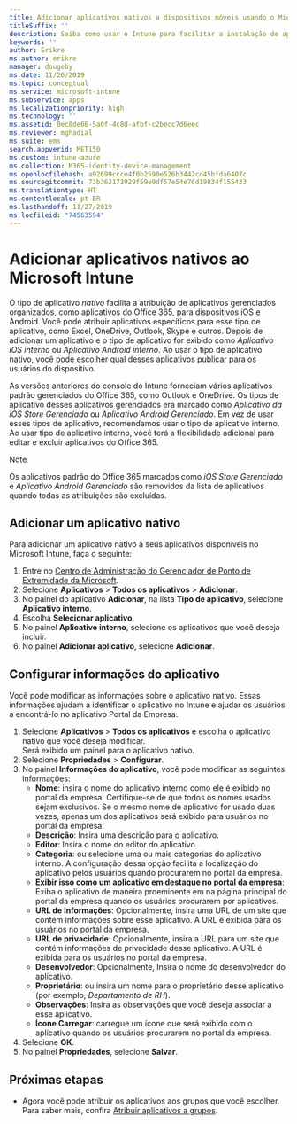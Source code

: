 ```yaml
---
title: Adicionar aplicativos nativos a dispositivos móveis usando o Microsoft Intune
titleSuffix: ''
description: Saiba como usar o Intune para facilitar a instalação de aplicativos nativos em dispositivos móveis.
keywords: ''
author: Erikre
ms.author: erikre
manager: dougeby
ms.date: 11/26/2019
ms.topic: conceptual
ms.service: microsoft-intune
ms.subservice: apps
ms.localizationpriority: high
ms.technology: ''
ms.assetid: 0ec8de66-5a0f-4c8d-afbf-c2becc7d6eec
ms.reviewer: mghadial
ms.suite: ems
search.appverid: MET150
ms.custom: intune-azure
ms.collection: M365-identity-device-management
ms.openlocfilehash: a92699ccce4f0b2590e526b3442cd45bfda6407c
ms.sourcegitcommit: 73b362173929f59e9df57e54e76d19834f155433
ms.translationtype: HT
ms.contentlocale: pt-BR
ms.lasthandoff: 11/27/2019
ms.locfileid: "74563594"
---
```

# <a name="add-built-in-apps-to-microsoft-intune"></a>Adicionar aplicativos nativos ao Microsoft Intune

O tipo de aplicativo *nativo* facilita a atribuição de aplicativos gerenciados organizados, como aplicativos do Office 365, para dispositivos iOS e Android. Você pode atribuir aplicativos específicos para esse tipo de aplicativo, como Excel, OneDrive, Outlook, Skype e outros. Depois de adicionar um aplicativo e o tipo de aplicativo for exibido como *Aplicativo iOS interno* ou *Aplicativo Android interno*. Ao usar o tipo de aplicativo nativo, você pode escolher qual desses aplicativos publicar para os usuários do dispositivo.

As versões anteriores do console do Intune forneciam vários aplicativos padrão gerenciados do Office 365, como Outlook e OneDrive. Os tipos de aplicativo desses aplicativos gerenciados era marcado como *Aplicativo da iOS Store Gerenciado* ou *Aplicativo Android Gerenciado*. Em vez de usar esses tipos de aplicativo, recomendamos usar o tipo de aplicativo interno. Ao usar tipo de aplicativo interno, você terá a flexibilidade adicional para editar e excluir aplicativos do Office 365.

>[!NOTE]
>Os aplicativos padrão do Office 365 marcados como *iOS Store Gerenciado* e *Aplicativo Android Gerenciado* são removidos da lista de aplicativos quando todas as atribuições são excluídas.

## <a name="add-a-built-in-app"></a>Adicionar um aplicativo nativo

Para adicionar um aplicativo nativo a seus aplicativos disponíveis no Microsoft Intune, faça o seguinte:
1. Entre no [Centro de Administração do Gerenciador de Ponto de Extremidade da Microsoft](https://go.microsoft.com/fwlink/?linkid=2109431).
2. Selecione **Aplicativos** > **Todos os aplicativos** > **Adicionar**.
3. No painel do aplicativo **Adicionar**, na lista **Tipo de aplicativo**, selecione **Aplicativo interno**.
4. Escolha **Selecionar aplicativo**.
5. No painel **Aplicativo interno**, selecione os aplicativos que você deseja incluir.
6. No painel **Adicionar aplicativo**, selecione **Adicionar**.


## <a name="configure-app-information"></a>Configurar informações do aplicativo

Você pode modificar as informações sobre o aplicativo nativo. Essas informações ajudam a identificar o aplicativo no Intune e ajudar os usuários a encontrá-lo no aplicativo Portal da Empresa.
1. Selecione **Aplicativos** > **Todos os aplicativos** e escolha o aplicativo nativo que você deseja modificar.  
   Será exibido um painel para o aplicativo nativo.
2. Selecione **Propriedades** > **Configurar**.
4. No painel **Informações do aplicativo**, você pode modificar as seguintes informações:
    - **Nome**: insira o nome do aplicativo interno como ele é exibido no portal da empresa. Certifique-se de que todos os nomes usados sejam exclusivos. Se o mesmo nome de aplicativo for usado duas vezes, apenas um dos aplicativos será exibido para usuários no portal da empresa.
    - **Descrição**: Insira uma descrição para o aplicativo. 
    - **Editor**: Insira o nome do editor do aplicativo.
    - **Categoria**: ou selecione uma ou mais categorias do aplicativo interno. A configuração dessa opção facilita a localização do aplicativo pelos usuários quando procurarem no portal da empresa.
    - **Exibir isso como um aplicativo em destaque no portal da empresa**: Exiba o aplicativo de maneira proeminente em na página principal do portal da empresa quando os usuários procurarem por aplicativos.
    - **URL de Informações**: Opcionalmente, insira uma URL de um site que contém informações sobre esse aplicativo. A URL é exibida para os usuários no portal da empresa.
    - **URL de privacidade**: Opcionalmente, insira a URL para um site que contém informações de privacidade desse aplicativo. A URL é exibida para os usuários no portal da empresa.
    - **Desenvolvedor**: Opcionalmente, Insira o nome do desenvolvedor do aplicativo.
    - **Proprietário**: ou insira um nome para o proprietário desse aplicativo (por exemplo, *Departamento de RH*).
    - **Observações**: Insira as observações que você deseja associar a esse aplicativo.
    - **Ícone Carregar**: carregue um ícone que será exibido com o aplicativo quando os usuários procurarem no portal da empresa.
4. Selecione **OK**.
5. No painel **Propriedades**, selecione **Salvar**.

## <a name="next-steps"></a>Próximas etapas

- Agora você pode atribuir os aplicativos aos grupos que você escolher. Para saber mais, confira [Atribuir aplicativos a grupos](apps-deploy.md).
